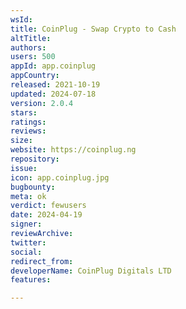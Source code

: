 ```yaml
---
wsId: 
title: CoinPlug - Swap Crypto to Cash
altTitle: 
authors: 
users: 500
appId: app.coinplug
appCountry: 
released: 2021-10-19
updated: 2024-07-18
version: 2.0.4
stars: 
ratings: 
reviews: 
size: 
website: https://coinplug.ng
repository: 
issue: 
icon: app.coinplug.jpg
bugbounty: 
meta: ok
verdict: fewusers
date: 2024-04-19
signer: 
reviewArchive: 
twitter: 
social: 
redirect_from: 
developerName: CoinPlug Digitals LTD
features: 

---
```



